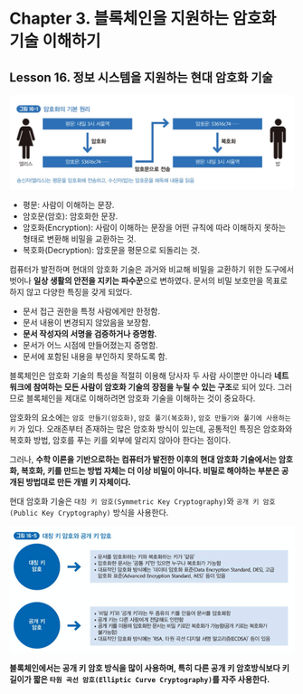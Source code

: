 # Chapter 3. 블록체인을 지원하는 암호화 기술 이해하기

## Lesson 16. 정보 시스템을 지원하는 현대 암호화 기술

![image-20211219144241132](images/image-20211219144241132.png)

- 평문: 사람이 이해하는 문장.
- 암호문(암호): 암호화한 문장.
- 암호화(Encryption): 사람이 이해하는 문장을 어떤 규칙에 따라 이해하지 못하는 형태로 변환해 비밀을 교환하는 것.
- 복호화(Decryption): 암호문을 평문으로 되돌리는 것.



컴퓨터가 발전하며 현대의 암호화 기술은 과거와 비교해 비밀을 교환하기 위한 도구에서 벗어나 **일상 생활의 안전을 지키는 파수꾼**으로 변하였다. 문서의 비밀 보호만을 목표로하지 않고 다양한 특징을 갖게 되었다.

- 문서 접근 권한을 특정 사람에게만 한정함.
- 문서 내용이 변경되지 않았음을 보장함.
- **문서 작성자의 서명을 검증하거나 증명함.**
- 문서가 어느 시점에 만들어졌는지 증명함.
- 문서에 포함된 내용을 부인하지 못하도록 함.

블록체인은 암호화 기술의 특성을 적절히 이용해 당사자 두 사람 사이뿐만 아니라 **네트워크에 참여하는 모든 사람이 암호화 기술의 장점을 누릴 수 있는 구조**로 되어 있다. 그러므로 블록체인을 제대로 이해하려면 암호화 기술을 이해하는 것이 중요하다.



암호화의 요소에는 `암호 만들기(암호화)`, `암호 풀기(복호화)`, `암호 만들기와 풀기에 사용하는 키` 가 있다. 오래존부터 존재하는 많은 암호화 방식이 있는데, 공통적인 특징은 암호화와 복호화 방법, 암호를 푸는 키를 외부에 알리지 않아야 한다는 점이다.

그러나, **수학 이론을 기반으로하는 컴퓨터가 발전한 이후의 현대 암호화 기술에서는 암호화, 복호화, 키를 만드는 방법 자체는 더 이상 비밀이 아니다. 비밀로 해야하는 부분은 공개된 방법대로 만든 개별 키 자체이다.**

현대 암호화 기술은 `대칭 키 암호(Symmetric Key Cryptography)`와 `공개 키 암호(Public Key Cryptography)` 방식을 사용한다.

![image-20211219225236300](images/image-20211219225236300.png)

**블록체인에서는 공개 키 암호 방식을 많이 사용하며, 특히 다른 공개 키 암호방식보다 키 길이가 짧은 `타원 곡선 암호(Elliptic Curve Cryptography)`를 자주 사용한다.**